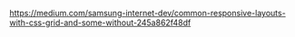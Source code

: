 https://medium.com/samsung-internet-dev/common-responsive-layouts-with-css-grid-and-some-without-245a862f48df